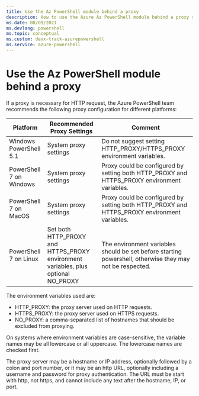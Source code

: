 ```yaml
---
title: Use the Az PowerShell module behind a proxy
description: How to use the Azure Az PowerShell module behind a proxy server
ms.date: 08/09/2021
ms.devlang: powershell
ms.topic: conceptual
ms.custom: devx-track-azurepowershell
ms.service: azure-powershell
---
```


# Use the Az PowerShell module behind a proxy

If a proxy is necessary for HTTP request, the Azure PowerShell team recommends the following proxy
configuration for different platforms:

|      **Platform**       |                          **Recommended Proxy Settings**                           |                                               **Comment**                                                |
| ----------------------- | --------------------------------------------------------------------------------- | -------------------------------------------------------------------------------------------------------- |
| Windows PowerShell 5.1  | System proxy settings                                                             | Do not suggest setting HTTP_PROXY/HTTPS_PROXY environment variables.                                     |
| PowerShell 7 on Windows | System proxy settings                                                             | Proxy could be configured by setting both HTTP_PROXY and HTTPS_PROXY environment variables.              |
| PowerShell 7 on MacOS   | System proxy settings                                                             | Proxy could be configured by setting both HTTP_PROXY and HTTPS_PROXY environment variables.              |
| PowerShell 7 on Linux   | Set both HTTP_PROXY and HTTPS_PROXY environment variables, plus optional NO_PROXY | The environment variables should be set before starting powershell, otherwise they may not be respected. |

The environment variables used are:

-	HTTP_PROXY: the proxy server used on HTTP requests.
-	HTTPS_PROXY: the proxy server used on HTTPS requests.
-	NO_PROXY: a comma-separated list of hostnames that should be excluded from proxying.

On systems where environment variables are case-sensitive, the variable names may be all lowercase
or all uppercase. The lowercase names are checked first.

The proxy server may be a hostname or IP address, optionally followed by a colon and port number, or
it may be an http URL, optionally including a username and password for proxy authentication. The
URL must be start with http, not https, and cannot include any text after the hostname, IP, or port.
